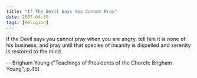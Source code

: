 ```yaml
---
title: "If The Devil Says You Cannot Pray"
date: 2007-04-30
tags: [Religion]
---
```


If the Devil says you cannot pray when you are angry, tell him it is none of his business, and pray until that species of insanity is dispelled and serenity is restored to the mind.

-- Brigham Young ("Teachings of Presidents of the Church: Brigham Young", p.45)
